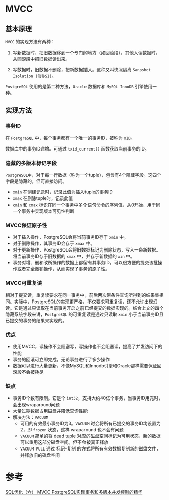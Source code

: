 # MVCC

## 基本原理

`MVCC` 的实现方法有两种：

1. 写新数据时，把旧数据移到一个专门的地方（如回滚段），其他人读数据时，从回滚段中把旧数据读出来。

2. 写数据时，旧数据不删除，把新数据插入。这种又叫快照隔离 `Sanpshot Isolation (简称SI)`。



`PostgreSQL` 使用的是第二种方法，`Oracle` 数据库和 `MySQL InnoDB` 引擎使用一种。



## 实现方法

### 事务ID

在 `PostgreSQL` 中，每个事务都有一个唯一的事务ID，被称为 `XID`。

数据库中的事务ID递增。可通过 `txid_current()` 函数获取当前事务的ID。



### 隐藏的多版本标记字段

`PostgreSQL中`，对于每一行数据（称为一个tuple），包含有4个隐藏字段。这四个字段是隐藏的，但可直接访问。

- `xmin` 在创建记录时，记录此值为插入tuple的事务ID
- `xmax` 在删除tuple时，记录此值
- `cmin` 和 `cmax` 标识在同一个事务中多个语句命令的序列值，从0开始，用于同一个事务中实现版本可见性判断



### MVCC保证原子性

- 对于插入操作，PostgreSQL会将当前事务ID存于 `xmin` 中。
- 对于删除操作，其事务ID会存于 `xmax` 中。
- 对于更新操作，PostgreSQL会将旧数据标记为删除状态，写入一条新数据。将当前事务ID存于旧数据的 `xmax` 中，并存于新数据的 `xin` 中。
- 事务对增、删和改所操作的数据上都留有其事务ID，可以很方便的提交该批操作或者完全撤销操作，从而实现了事务的原子性。



### MVCC可重复读

相对于提交读，重复读要求在同一事务中，前后两次带条件查询所得到的结果集相同。实际中，PostgreSQL的实现更严格，不仅要求可重复读，还不允许出现幻读。它是通过只读取在当前事务开启之前已经提交的数据实现的。结合上文的四个隐藏系统字段来讲，`PostgreSQL` 的可重复读是通过只读取 `xmin` 小于当前事务ID且已提交的事务的结果来实现的。



### 优点

- 使用MVCC，读操作不会阻塞写，写操作也不会阻塞读，提高了并发访问下的性能
- 事务的回滚可立即完成，无论事务进行了多少操作
- 数据可以进行大量更新，不像MySQL和Innodb引擎和Oracle那样需要保证回滚段不会被耗尽



### 缺点
- 事务ID个数有限制。它是个 `int32`，支持大约40亿个事务，当事务ID用完时，会出现wraparound问题
- 大量过期数据占用磁盘并降低查询性能
- 解决方法：`VACUUM `
  - 可用的有效最小事务ID为3。`VACUUM` 时会将所有已提交的事务ID均设置为2，即 `frozon` 状态，这样 wraparound 也不会有问题
  - `VACUUM` 简单的将 dead tuple 对应的磁盘空间标记为可用状态，新的数据可以重用这部分磁盘空间。但不会被真正释放
  - `VACUUM FULL` 通过 标记-复制 的方式将所有有效数据复制新的磁盘文件，并释放旧的磁盘空间



# 参考

[SQL优化（六） MVCC PostgreSQL实现事务和多版本并发控制的精华](http://www.jasongj.com/sql/mvcc/)

